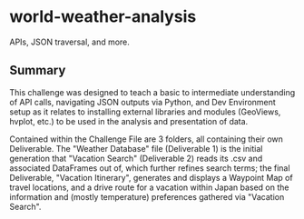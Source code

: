 # world-weather-analysis
APIs, JSON traversal, and more.

## Summary
This challenge was designed to teach a basic to intermediate understanding of API calls, navigating JSON outputs via Python, and Dev Environment setup as it relates to installing external libraries and modules (GeoViews, hvplot, etc.) to be used in the analysis and presentation of data.

Contained within the Challenge File are 3 folders, all containing their own Deliverable. The "Weather Database" file (Deliverable 1) is the initial generation that "Vacation Search" (Deliverable 2) reads its .csv and associated DataFrames out of, which further refines search terms; the final Deliverable, "Vacation Itinerary", generates and displays a Waypoint Map of travel locations, and a drive route for a vacation within Japan based on the information and (mostly temperature) preferences gathered via "Vacation Search".
